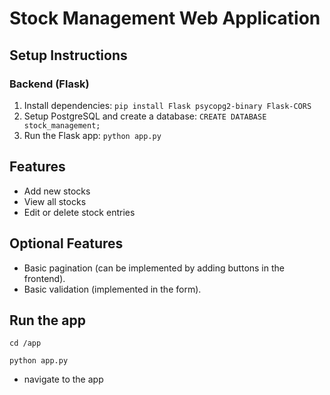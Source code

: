 # Stock Management Web Application

## Setup Instructions

### Backend (Flask)
1. Install dependencies: `pip install Flask psycopg2-binary Flask-CORS`
2. Setup PostgreSQL and create a database: `CREATE DATABASE stock_management;`
3. Run the Flask app: `python app.py`


## Features
- Add new stocks
- View all stocks
- Edit or delete stock entries

## Optional Features
- Basic pagination (can be implemented by adding buttons in the frontend).
- Basic validation (implemented in the form).

## Run the app
```
cd /app
```
```
python app.py
```
- navigate to the app
